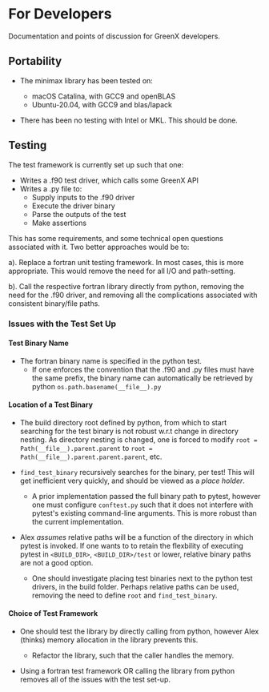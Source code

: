 # For Developers

Documentation and points of discussion for GreenX developers.

## Portability

* The minimax library has been tested on:
  - macOS Catalina, with GCC9 and openBLAS
  - Ubuntu-20.04, with GCC9 and blas/lapack
  
* There has been no testing with Intel or MKL. This should be done.

## Testing 

The test framework is currently set up such that one:
* Writes a .f90 test driver, which calls some GreenX API
* Writes a .py file to: 
    * Supply inputs to the .f90 driver
    * Execute the driver binary
    * Parse the outputs of the test
    * Make assertions
    
This has some requirements, and some technical open questions associated with it.
Two better approaches would be to:  

a). Replace a fortran unit testing framework. In most cases, this is more appropriate.
     This would remove the need for all I/O and path-setting.
     
b). Call the respective fortran library directly from python, removing the need
    for the .f90 driver, and removing all the complications associated with
    consistent binary/file paths.

### Issues with the Test Set Up

#### Test Binary Name

* The fortran binary name is specified in the python test.
  - If one enforces the convention that the .f90 and .py files must have the same
    prefix, the binary name can automatically be retrieved by python
    `os.path.basename(__file__).py`

#### Location of a Test Binary

* The build directory root defined by python, from which to start searching for the 
  test binary is not robust w.r.t change in directory nesting. As directory nesting 
  is changed, one is forced to modify `root = Path(__file__).parent.parent` to 
  `root = Path(__file__).parent.parent.parent`, etc.
  
* `find_test_binary` recursively searches for the binary, per test!
   This will get inefficient very quickly, and should be viewed as a *place holder*.
   - A prior implementation passed the full binary path to pytest, however
   one must configure `conftest.py` such that it does not interfere with pytest's
   existing command-line arguments. This is more robust than the current 
   implementation. 
      
* Alex *assumes* relative paths will be a function of the directory in which pytest
  is invoked. If one wants to to retain the flexbility of executing pytest in 
  `<BUILD_DIR>`, `<BUILD_DIR>/test` or lower, relative binary paths are not a
  good option. 
  - One should investigate placing test binaries next to the python
    test drivers, in the build folder. Perhaps relative paths can be used, 
    removing the need to define `root` and `find_test_binary`. 

#### Choice of Test Framework

* One should test the library by directly calling from python, however Alex 
  (thinks) memory allocation in the library prevents this.
  - Refactor the library, such that the caller handles the memory. 

* Using a fortran test framework OR calling the library from python removes
  all of the issues with the test set-up.